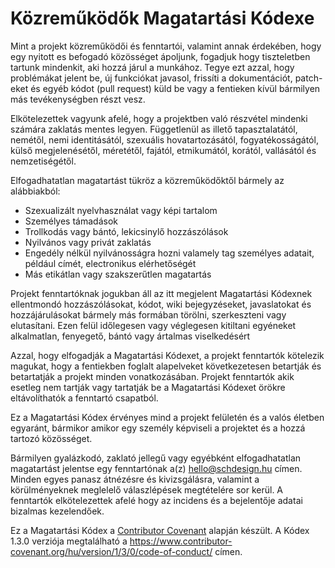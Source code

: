# Közreműködők Magatartási Kódexe

Mint a projekt közreműködői és fenntartói, valamint annak érdekében, hogy egy nyitott es befogadó közösséget ápoljunk, fogadjuk hogy tiszteletben tartunk mindenkit, aki hozzá járul a munkához. Tegye ezt azzal, hogy problémákat jelent be, új funkciókat javasol, frissíti a dokumentációt, patch-eket és egyéb kódot (pull request) küld be vagy a fentieken kívül bármilyen más tevékenységben részt vesz.

Elkötelezettek vagyunk afelé, hogy a projektben való részvétel mindenki számára zaklatás mentes legyen. Függetlenül as illető tapasztalatától, nemétől, nemi identitásától, szexuális hovatartozásától, fogyatékosságától, külső megjelenésétől, méretétől, fajától, etmikumától, korától, vallásától és nemzetiségétől.

Elfogadhatatlan magatartást tükröz a közreműködőktől bármely az alábbiakból:

* Szexualizált nyelvhasználat vagy képi tartalom
* Személyes támadások
* Trollkodás vagy bántó, lekicsinylő hozzászólások
* Nyilvános vagy privát zaklatás
* Engedély nélkül nyilvánosságra hozni valamely tag személyes adatait, például címét, electronikus elérhetőségét
* Más etikátlan vagy szakszerűtlen magatartás

Projekt fenntartóknak jogukban áll az itt megjelent Magatartási Kódexnek ellentmondó hozzászólásokat, kódot, wiki bejegyzéseket, javaslatokat és hozzájárulásokat bármely más formában törölni, szerkeszteni vagy elutasítani. Ezen felül időlegesen vagy véglegesen kitiltani egyéneket alkalmatlan, fenyegető, bántó vagy ártalmas viselkedésért

Azzal, hogy elfogadják a Magatartási Kódexet, a projekt fenntartók kötelezik magukat, hogy a fentiekben foglalt alapelveket következetesen betartják és betartatják a projekt minden vonatkozásában. Projekt fenntartók akik esetleg nem tartják vagy tartatják be a Magatartási Kódexet örökre eltávolíthatók a fenntartó csapatból.

Ez a Magatartási Kódex érvényes mind a projekt felületén és a valós életben egyaránt, bármikor amikor egy személy képviseli a projektet és a hozzá tartozó közösséget.

Bármilyen gyalázkodó, zaklató jellegű vagy egyébként elfogadhatatlan magatartást jelentse egy fenntartónak a(z) [hello@schdesign.hu][] címen. Minden egyes panasz átnézésre és kivizsgálásra, valamint a körülményeknek meglelelő válaszlépések megtételére sor kerül. A fenntartók elkötelezettek afelé hogy az incidens és a bejelentője adatai bizalmas kezelendőek.

[hello@schdesign.hu]: mailto:hello@schdesign.hu

Ez a Magatartási Kódex a [Contributor Covenant](https://www.contributor-covenant.org) alapján készült. A Kódex 1.3.0 verziója megtalálható a https://www.contributor-covenant.org/hu/version/1/3/0/code-of-conduct/ címen.
